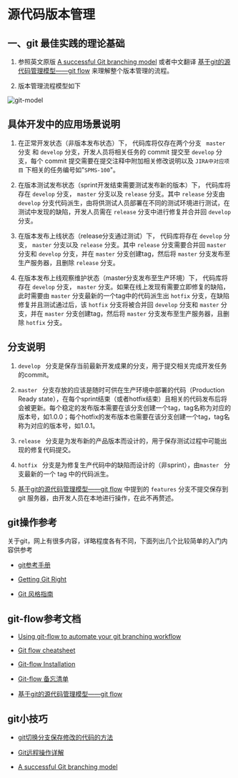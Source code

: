 # 源代码版本管理

## 一、git 最佳实践的理论基础

1. 参照英文原版 [A successful Git branching model]() 或者中文翻译 [基于git的源代码管理模型——git flow](http://www.ituring.com.cn/article/56870) 来理解整个版本管理的流程。

2. 版本管理流程模型如下

![git-model](http://nvie.com/img/git-model@2x.png)


## 具体开发中的应用场景说明

1. 在正常开发状态（非版本发布状态）下， 代码库将仅存在两个分支 ` master` 分支  和 `develop` 分支，开发人员将相关任务的 commit 提交至 `develop` 分支，每个 commit 提交需要在提交注释中附加相关修改说明以及 `JIRA中对应项目` 下相关的任务编号如"`SPMS-100`"。

2. 在版本测试发布状态（sprint开发结束需要测试发布新的版本）下， 代码库将存在 `develop` 分支， `master` 分支以及 `release` 分支。其中 `release` 分支由 `develop` 分支代码派生，由将供测试人员部署在不同的测试环境进行测试，在测试中发现的缺陷，开发人员需在 `release` 分支中进行修复并合并回 `develop` 分支。

3. 在版本发布上线状态（release分支通过测试）下， 代码库将存在 `develop` 分支， `master` 分支以及 `release` 分支。其中 `release` 分支需要合并回 `master` 分支和 `develop` 分支，并在 `master` 分支创建tag，然后将 `master` 分支发布至生产服务器，且删除 `release` 分支。

4. 在版本发布上线观察维护状态（master分支发布至生产环境）下， 代码库将存在 `develop` 分支， `master` 分支。如果在线上发现有需要立即修复的缺陷，此时需要由 `master` 分支最新的一个tag中的代码派生出 `hotfix` 分支，在缺陷修复并且测试通过后，该 `hotfix` 分支将被合并回 `develop` 分支和 `master` 分支，并在 `master` 分支创建tag，然后将 `master` 分支发布至生产服务器，且删除 `hotfix` 分支。


## 分支说明

1. `develop ` 分支是保存当前最新开发成果的分支，用于提交相关完成开发任务的commit。

2. `master ` 分支存放的应该是随时可供在生产环境中部署的代码（Production Ready state），在每个sprint结束（或者hotfix结束）且相关的代码发布后将会被更新。每个稳定的发布版本需要在该分支创建一个tag，tag名称为对应的版本号，如1.0.0；每个hotfix的发布版本也需要在该分支创建一个tag，tag名称为对应的版本号，如1.0.1。

3. `release ` 分支是为发布新的产品版本而设计的，用于保存测试过程中可能出现的修复代码提交。

4. `hotfix ` 分支是为修复生产代码中的缺陷而设计的（非sprint），由`master ` 分支最新的一个 tag 中的代码派生。

5. [基于git的源代码管理模型——git flow](http://www.ituring.com.cn/article/56870) 中提到的 `features` 分支不提交保存到 git 服务器，由开发人员在本地进行操作，在此不再赘述。

## git操作参考

关于git，网上有很多内容，详略程度各有不同，下面列出几个比较简单的入门内容供参考

+ [git参考手册](http://gitref.org/zh/)

+ [Getting Git Right](https://www.atlassian.com/git/)

+ [Git 风格指南](https://github.com/aseaday/git-style-guide)

## git-flow参考文档

+ [Using git-flow to automate your git branching workflow](http://jeffkreeftmeijer.com/2010/why-arent-you-using-git-flow/)

+ [Git flow cheatsheet](https://github.com/danielkummer/git-flow-cheatsheet)

+ [Git-flow Installation](https://github.com/nvie/gitflow/wiki/Installation)

+ [Git-flow 备忘清单](http://danielkummer.github.io/git-flow-cheatsheet/index.zh_CN.html)

+ [基于git的源代码管理模型——git flow](http://www.ituring.com.cn/article/56870)


## git小技巧

+ [git切换分支保存修改的代码的方法](http://www.tonitech.com/2344.html)

+ [Git远程操作详解](http://www.ruanyifeng.com/blog/2014/06/git_remote.html)

+ [A successful Git branching model](http://nvie.com/posts/a-successful-git-branching-model/)
